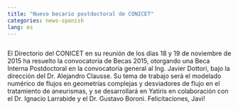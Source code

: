 ```yaml
---
title: "Nuevo becario postdoctoral de CONICET"
categories: news-spanish
lang: es
---
```


<div class="image-post-container">
    <img src="http://www.hamartia.com.ar/wp-content/uploads/2019/04/By7mNb-OZ_1256x620-e1554905599245.jpg" title="" />
</div>

El Directorio del CONICET en su reunión de los días 18 y 19 de noviembre de 2015 ha resuelto la convocatoria de Becas 2015, otorgando una Beca Interna Postdoctoral en la convocatoria general al Ing. Javier Dottori, bajo la dirección del Dr. Alejandro Clausse. Su tema de trabajo será el modelado numérico de flujos en geometrías complejas y desviadores de flujo en el tratamiento de aneurismas, y se desarrollará en Yatiris en colaboración con el Dr. Ignacio Larrabide y el Dr. Gustavo Boroni. Felicitaciones, Javi!